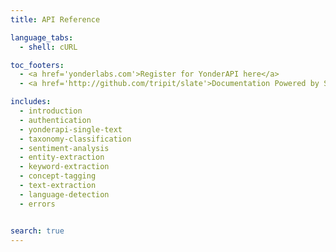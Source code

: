 ```yaml
---
title: API Reference

language_tabs:
  - shell: cURL

toc_footers:
  - <a href='yonderlabs.com'>Register for YonderAPI here</a>
  - <a href='http://github.com/tripit/slate'>Documentation Powered by Slate</a>

includes:
  - introduction
  - authentication
  - yonderapi-single-text
  - taxonomy-classification
  - sentiment-analysis
  - entity-extraction
  - keyword-extraction
  - concept-tagging
  - text-extraction
  - language-detection
  - errors


search: true
---
```


